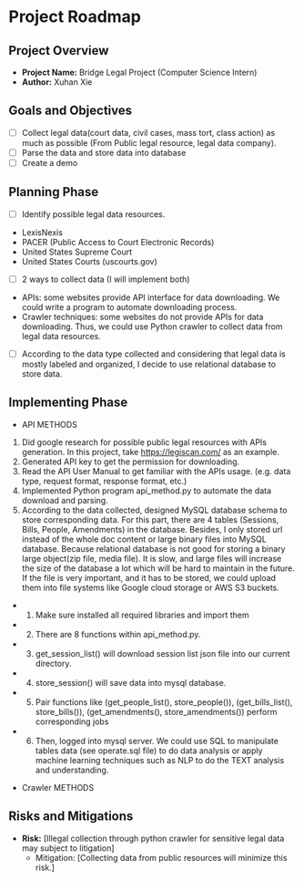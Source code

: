 # Project Roadmap

## Project Overview
- **Project Name:** Bridge Legal Project (Computer Science Intern)
- **Author:** Xuhan Xie

## Goals and Objectives
- [ ] Collect legal data(court data, civil cases, mass tort, class action) as much as possible (From Public legal resource, 
legal data company).
- [ ] Parse the data and store data into database
- [ ] Create a demo

## Planning Phase
- [ ] Identify possible legal data resources. 
- LexisNexis
- PACER (Public Access to Court Electronic Records)
- United States Supreme Court 
- United States Courts (uscourts.gov)
- [ ] 2 ways to collect data (I will implement both)
- APIs: some websites provide API interface for data downloading. We could write a program to automate downloading process. 
- Crawler techniques: some websites do not provide APIs for data downloading. Thus, we could use Python crawler to collect data from legal data resources.
- [ ] According to the data type collected and considering that legal data is mostly labeled and organized, I decide to use relational database to store data.

## Implementing Phase
- API METHODS
1. Did google research for possible public legal resources with APIs generation. In this project, take https://legiscan.com/ as an example.
2. Generated API key to get the permission for downloading.
3. Read the API User Manual to get familiar with the APIs usage. (e.g. data type, request format, response format, etc.)
4. Implemented Python program api_method.py to automate the data download and parsing.
5. According to the data collected, designed MySQL database schema to store corresponding data. For this part, there are 4 tables (Sessions, Bills, People, Amendments) in the database. 
Besides, I only stored url instead of the whole doc content or large binary files into MySQL database. 
Because relational database is not good for storing a binary large object(zip file, media file). It is slow, and large files will increase the size of the database a lot which will be hard to maintain in the future. If the file is very important, and it has to be stored,
we could upload them into file systems like Google cloud storage or AWS S3 buckets.
- 1. Make sure installed all required libraries and import them
- 2. There are 8 functions within api_method.py. 
- 3. get_session_list() will download session list json file into our current directory.
- 4. store_session() will save data into mysql database.
- 5. Pair functions like (get_people_list(), store_people()), (get_bills_list(), store_bills()), (get_amendments(), store_amendments()) perform corresponding jobs
- 6. Then, logged into mysql server. We could use SQL to manipulate tables data (see operate.sql file) to do data analysis or apply machine learning techniques such as NLP to do the TEXT analysis and understanding.


- Crawler METHODS

## Risks and Mitigations
- **Risk:** [Illegal collection through python crawler for sensitive legal data may subject to litigation]
  - Mitigation: [Collecting data from public resources will minimize this risk.]

